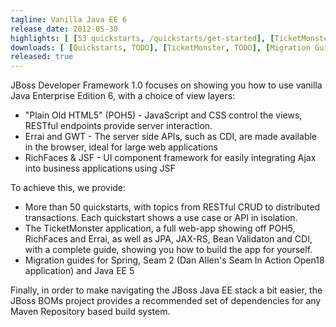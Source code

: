 ```yaml
---
tagline: Vanilla Java EE 6
release_date: 2012-05-30
highlights: [ [53 quickstarts, /quickstarts/get-started], [TicketMonster, /examples/ticket-monster], ['Seam 2, Spring and Java EE 5 Migration Guides', /migrations] ]
downloads: [ [Quickstarts, TODO], [TicketMonster, TODO], [Migration Guides, TODO] ]
released: true
---
```


JBoss Developer Framework 1.0 focuses on showing you how to use vanilla Java Enterprise Edition 6, with a choice of view layers:

* "Plain Old HTML5" (POH5) - JavaScript and CSS control the views, RESTful endpoints provide server interaction.
* Errai and GWT - The server side APIs, such as CDI, are made available in the browser, ideal for large web applications
* RichFaces & JSF - UI component framework for easily integrating Ajax into business applications using JSF
  
To achieve this, we provide:

* More than 50 quickstarts, with topics from RESTful CRUD to distributed transactions. Each quickstart shows a use case or API in isolation.
* The TicketMonster application, a full web-app showing off POH5, RichFaces and Errai, as well as JPA, JAX-RS, Bean Validaton and CDI, with a complete guide, showing you how to build the app for yourself.
* Migration guides for Spring, Seam 2 (Dan Allen's Seam In Action Open18 application) and Java EE 5

Finally, in order to make navigating the JBoss Java EE stack a bit easier, the JBoss BOMs project provides a recommended set of dependencies for any Maven Repository based build system.

